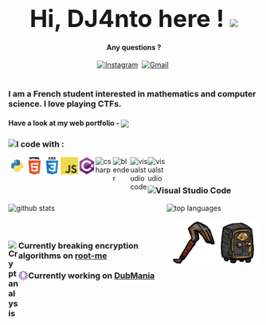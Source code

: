 <div align="center">
<h1><font size="100"> Hi, DJ4nto here ! </font><img src="https://cdn-items.klei.com/dst/192x192/wormwood_cactus_7e4fb75ae19500bc.png" width="45"></h1>
</div>

<div align="center">
<h4>Any questions ?</h4>
</div>

<div align="center">
<a href="https://instagram.com/antonin._.lecocq"><img src="https://img.shields.io/badge/instagram-%23E4405F.svg?&style=for-the-badge&logo=instagram&logoColor=white" alt="Instagram" /></a>&nbsp;
<a href="mailto:lecocqantonin@gmail.com"><img src="https://img.shields.io/badge/gmail-%23D14836.svg?&style=for-the-badge&logo=gmail&logoColor=white" alt="Gmail"/></a>&nbsp;
</div>

<br>

### I am a French student interested in mathematics and computer science. I love playing CTFs.

<h4>Have a look at my web portfolio -  <a href="https://dj4nto.github.io"><img align="center" src="https://img.shields.io/badge/Portfolio-DJ4nto-006400?"></a></h4>

<h3><img alt="I code with :" src="https://img.shields.io/badge/i%20code%20with%20:-007A01.svg?style=for-the-badge"/></h3>

<img style="margin-right:10" align="left" alt="HTML5" width="35" src="https://raw.githubusercontent.com/github/explore/80688e429a7d4ef2fca1e82350fe8e3517d3494d/topics/python/python.png" />
<img style="margin-right:10" align="left" alt="HTML5" width="35" src="https://raw.githubusercontent.com/github/explore/80688e429a7d4ef2fca1e82350fe8e3517d3494d/topics/html/html.png" />
<img style="margin-right:10" align="left" alt="CSS3" width="35" src="https://raw.githubusercontent.com/github/explore/80688e429a7d4ef2fca1e82350fe8e3517d3494d/topics/css/css.png" />
<img style="margin-right:10" align="left" alt="JavaScript" width="35" src="https://raw.githubusercontent.com/github/explore/80688e429a7d4ef2fca1e82350fe8e3517d3494d/topics/javascript/javascript.png" />
<img style="margin-right:10" align="left" alt="csharp" src="https://raw.githubusercontent.com/devicons/devicon/master/icons/csharp/csharp-original.svg" width="35"/>
<img style="margin-right:10" align="left" alt="csharp" src="https://www.vectorlogo.zone/logos/unity3d/unity3d-icon.svg" width="35"/>
<img style="margin-right:10" align="left" alt="blender" src="https://download.blender.org/branding/community/blender_community_badge_white.svg" width="35"/>
<img style="margin-right:10" align="left" alt="visualstudiocode" src="https://www.vectorlogo.zone/logos/visualstudio_code/visualstudio_code-icon.svg" width="35"/>
<img style="margin-right:10" align="left" alt="visualstudio" src="https://img.icons8.com/?size=100&id=ezj3zaVtImPg&format=png&color=000000" width="35"/>


<br>
<br>

<h3><img alt="Visual Studio Code" src="https://img.shields.io/badge/github%20stats%20:-121013?style=for-the-badge&logo=github&logoColor=white"/></h3>

<img width="60%" align="left" alt="github stats" src="https://github-readme-stats.vercel.app/api?username=DJ4nto&theme=shadow_green&show_icons=true"/><img width="37%" align="right" alt="top languages" src="https://github-readme-stats.vercel.app/api/top-langs/?username=DJ4nto&layout=compact&theme=shadow_green"/>

<br>
<br>

<img width="35%" align="right" alt="gif" src="./assets/crowbar_safe.gif"/>

<br>

<div align="center">
<h3 align="left"><img align="left" style="margin-right:10" width="20" alt="Cryptanalysis" src="https://www.root-me.org/IMG/logo/rubon18.svg">Currently breaking encryption algorithms on <a href="https://www.root-me.org/DJ4nto">root-me</a>
<br>
<br>
<img align="left" style="margin-right:10" width="20" alt="dubmania" src="./assets/mic-logo.png">Currently working on <a href="https://github.com/DJ4nto/DubMania">DubMania</a></h3>
</div>

<br>
<br>

#
<!--
<div align="center">
<img width="100%" alt="top languages" src="https://i.pinimg.com/originals/06/60/ef/0660efe82fa3da42ed56eef013171835.gif"/>
</div>
-->